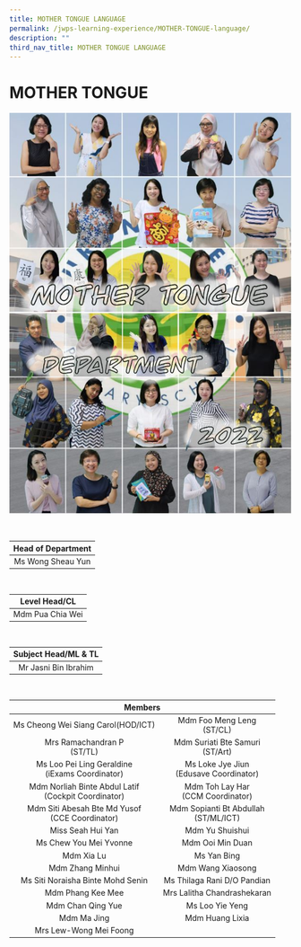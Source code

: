 ```yaml
---
title: MOTHER TONGUE LANGUAGE
permalink: /jwps-learning-experience/MOTHER-TONGUE-language/
description: ""
third_nav_title: MOTHER TONGUE LANGUAGE
---
```



# MOTHER TONGUE
![](/images/JWPS%20LEARNING%20EXPERIENCE/Mother%20Tongue/Mother%20Tongue%20Department.jpg)

<br>

| Head of Department |
|:------------------:|
|  Ms Wong Sheau Yun |

<br>

|   Level Head/CL  |
|:----------------:|
| Mdm Pua Chia Wei |

<br>

| Subject Head/ML & TL |
|:--------------------:|
| Mr Jasni Bin Ibrahim |

<br>

<table>
<thead>
  <tr>
    <th colspan="2" style="text-align: center;">Members</th>
  </tr>
</thead>
<tbody>
  <tr>
    <td style="text-align: center;">Ms Cheong Wei Siang Carol(HOD/ICT)</td>
    <td style="text-align: center;">Mdm Foo Meng Leng<br>(ST/CL)</td>
  </tr>
  <tr>
    <td style="text-align: center;"> Mrs Ramachandran P<br>(ST/TL)</td>
    <td style="text-align: center;"> Mdm Suriati Bte Samuri<br>(ST/Art)</td>
  </tr>
  <tr>
    <td style="text-align: center;"> Ms Loo Pei Ling Geraldine<br>(iExams Coordinator)</td>
    <td style="text-align: center;">Ms Loke Jye Jiun<br>(Edusave Coordinator)<br></td>
  </tr>
  <tr>
    <td style="text-align: center;">Mdm Norliah Binte Abdul Latif<br>(Cockpit Coordinator)<br></td>
    <td style="text-align: center;">Mdm Toh Lay Har<br>(CCM Coordinator)</td>
  </tr>
  <tr>
    <td style="text-align: center;">Mdm Siti Abesah Bte Md Yusof<br>(CCE Coordinator)<br></td>
    <td style="text-align: center;">Mdm Sopianti Bt Abdullah<br>(ST/ML/ICT)</td>
  </tr>
  <tr>
    <td style="text-align: center;">Miss Seah Hui Yan<br></td>
    <td style="text-align: center;">  Mdm Yu Shuishui </td>
  </tr>
  <tr>
    <td style="text-align: center;"> Ms Chew You Mei Yvonne</td>
    <td style="text-align: center;">Mdm Ooi Min Duan</td>
  </tr>
  <tr>
    <td style="text-align: center;">Mdm Xia Lu</td>
    <td style="text-align: center;">Ms Yan Bing<br></td>
  </tr>
  <tr>
    <td style="text-align: center;">Mdm Zhang Minhui  </td>
    <td style="text-align: center;">Mdm Wang Xiaosong </td>
  </tr>
  <tr>
    <td style="text-align: center;">Ms Siti Noraisha Binte Mohd Senin</td>
    <td style="text-align: center;"> Ms Thilaga Rani D/O Pandian</td>
  </tr>
  <tr>
    <td style="text-align: center;">Mdm Phang Kee Mee</td>
    <td style="text-align: center;">Mrs Lalitha Chandrashekaran</td>
  </tr>
  <tr>
    <td style="text-align: center;">Mdm Chan Qing Yue</td>
    <td style="text-align: center;"> Ms Loo Yie Yeng<br></td>
  </tr>
  <tr>
    <td style="text-align: center;">Mdm Ma Jing<br></td>
    <td style="text-align: center;">Mdm Huang Lixia</td>
  </tr>
  <tr>
    <td style="text-align: center;"> Mrs Lew-Wong Mei Foong</td>
    <td> </td>
  </tr>
</tbody>
</table>